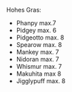 Hohes Gras:
- Phanpy max.7
- Pidgey max. 6
- Pidgeotto max. 8
- Spearow max. 8
- Mankey max. 7
- Nidoran max. 7
- Whismur max. 7
- Makuhita max 8
- Jigglypuff max. 8
